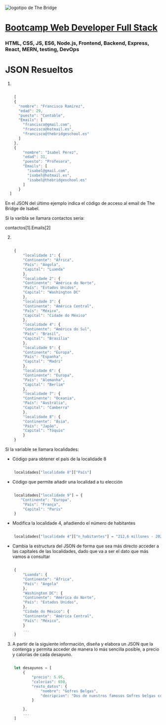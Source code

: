 ![logotipo de The Bridge](https://user-images.githubusercontent.com/27650532/77754601-e8365180-702b-11ea-8bed-5bc14a43f869.png  "logotipo de The Bridge")


# [Bootcamp Web Developer Full Stack](https://www.thebridge.tech/bootcamps/bootcamp-fullstack-developer/)

### HTML, CSS, JS, ES6, Node.js, Frontend, Backend, Express, React, MERN, testing, DevOps

# JSON Resueltos

1. 

```javascript

    [
    {
      "nombre": "Francisco Ramirez",
      "edad": 29,
      "puesto": "Contable",
      "Emails": [
        "francisco@gmail.com",
        "francisco@hotmail.es",
        "francisco@thebridgeschool.es"
      ]
    },
    {
        "nombre": "Isabel Pérez",
        "edad": 31,
        "puesto": "Profesora",
        "Emails": [
          "isabel@gmail.com",
          "isabel@hotmail.es",
          "isabel@thebridgeschool.es"
        ]
      }
  ]


```

En el JSON del último ejemplo indica el código de acceso al email de The Bridge de Isabel.

Si la varibla se llamara contactos sería: 

contactos[1].Emails[2]

2. 

```javascript

    {
        "localidade 1": {
        "Continente": "África",
        "País": "Angola",
        "Capital": "Luanda"
        },
        "localidade 2": {
        "Continente": "América do Norte",
        "País": "Estados Unidos",
        "Capital": "Washington DC"
        },
        "localidade 3": {
        "Continente": "América Central",
        "País": "México",
        "Capital": "Cidade do México"
        },
        "localidade 4": {
        "Continente": "América do Sul",
        "País": "Brasil",
        "Capital": "Brasília"
        },
        "localidade 5": {
        "Continente": "Europa",
        "País": "Espanha",
        "Capital": "Madri"
        },
        "localidade 6": {
        "Continente": "Europa",
        "País": "Alemanha",
        "Capital": "Berlim"
        },
        "localidade 7": {
        "Continente": "Oceania",
        "País": "Austrália",
        "Capital": "Camberra"
        },
        "localidade 8": {
        "Continente": "Ásia",
        "País": "Japão",
        "Capital": "Tóquio"
        }
    }


```

Si la variable se llamara localidades: 

- Código para obtener el país de la localidade 8

```javascript

    localidades["localidade 8"]["País"] 

```

- Código que permite añadir una localidad a tu elección

```javascript

    localidades["localidade 9"] = {
       "Continente": "Europa",
        "País": "França",
        "Capital": "Paris"
    } 

```

- Modifica la localidade 4, añadiendo el número de habitantes

```javascript

    localidades["localidade 4"]["n_habitantes"] = "212,6 millones - 2020";

```

- Cambia la estructura del JSON de forma que sea más directo acceder a las capitales de las localidades, dado que va a ser el dato que más vamos a consultar


```javascript 

    {
        "Luanda": {
        "Continente": "África",
        "País": "Angola"
        },
        "Washington DC": {
        "Continente": "América do Norte",
        "País": "Estados Unidos",
        },
        "Cidade do México": {
        "Continente": "América Central",
        "País": "México",
        }
        ...
    }

```

3. A partir de la siguiente información, diseña y elabora un JSON que la contenga y permita acceder de manera lo más sencilla posible, a precio y calorías de cada desayuno.

```javascript 

    let desayunos = [
        {
            "precio": 5.95,
            "calorias": 650,
            "resto_datos": {
                "nombre": "Gofres Belgas",
                "decripcion": "Dos de nuestros famosos Gofres belgas con abundante sirope"
            }

        },
        ...
    ]

```

